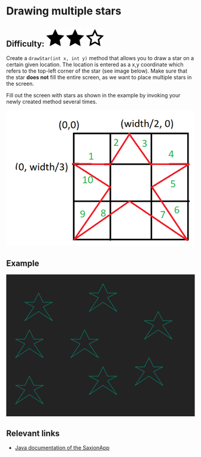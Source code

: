 # Drawing multiple stars
## Difficulty: ![Filled](../resources/star-filled.svg) ![Filled](../resources/star-filled.svg) ![Outlined](../resources/star-outlined.svg) 

Create a `drawStar(int x, int y)` method that allows you to draw a star on a certain given location. The location is entered as a x,y coordinate which refers to the top-left corner of the star (see image below). Make sure that the star **does not** fill the entire screen, as we want to place multiple stars in the screen.

Fill out the screen with stars as shown in the example by invoking your newly created method several times.

![Example](star-idea.png) 

## Example
![Example](sample_output.png)

## Relevant links
* [Java documentation of the SaxionApp](https://saxionapp.hboictlab.nl/nl/saxion/app/SaxionApp.html)

